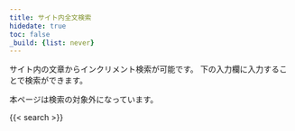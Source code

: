 ```yaml
---
title: サイト内全文検索
hidedate: true
toc: false
_build: {list: never}
---
```

サイト内の文章からインクリメント検索が可能です。
下の入力欄に入力することで検索ができます。

本ページは検索の対象外になっています。

{{< search >}}
